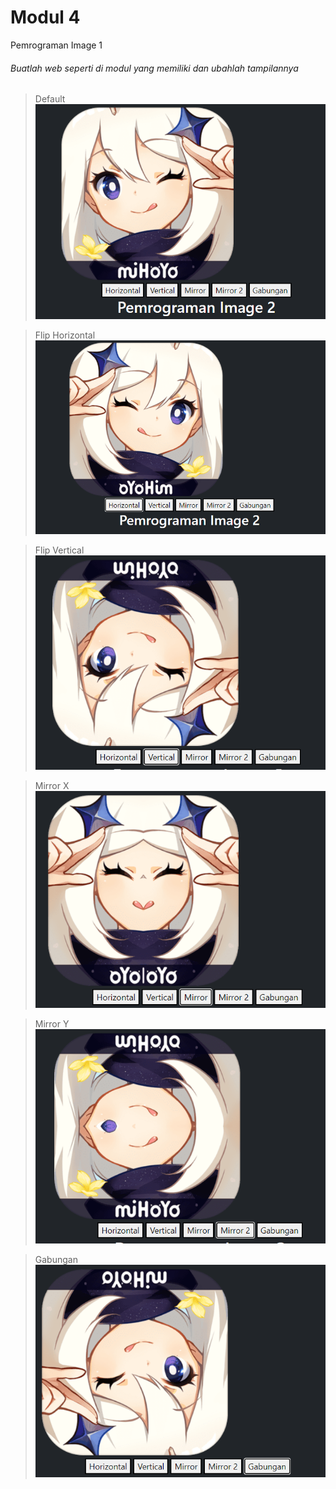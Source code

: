# Modul 4

Pemrograman Image 1

###### Buatlah web seperti di modul yang memiliki dan ubahlah tampilannya

> Default
> ![Gambar](https://github.com/MattRiel/PC2_2022/blob/Modul3/Modul3/Screenshot/default.png)

> Flip Horizontal
> ![Gambar](https://github.com/MattRiel/PC2_2022/blob/Modul3/Modul3/Screenshot/hori.png)

> Flip Vertical
> ![Vertical](https://github.com/MattRiel/PC2_2022/blob/Modul3/Modul3/Screenshot/verti.png)

> Mirror X
> ![Mirror X](https://github.com/MattRiel/PC2_2022/blob/Modul3/Modul3/Screenshot/mirox.png)

> Mirror Y
> ![Mirror Y](https://github.com/MattRiel/PC2_2022/blob/Modul3/Modul3/Screenshot/miroy.png)

> Gabungan
> ![Gabungan](https://github.com/MattRiel/PC2_2022/blob/Modul3/Modul3/Screenshot/gabungan.png)
